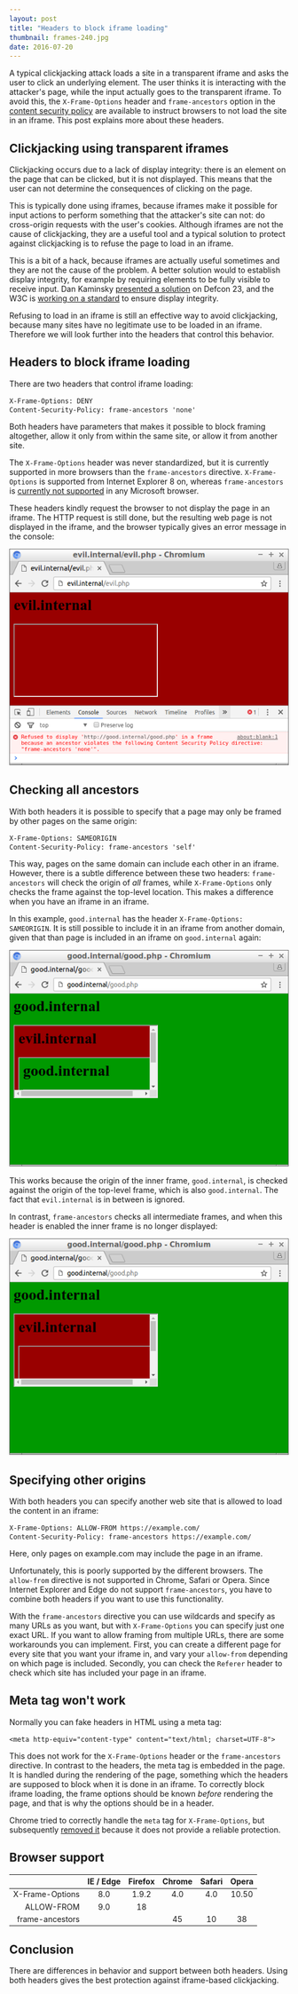 ```yaml
---
layout: post
title: "Headers to block iframe loading"
thumbnail: frames-240.jpg
date: 2016-07-20
---
```


A typical clickjacking attack loads a site in a transparent iframe and asks the user to click an underlying element. The user thinks it is interacting with the attacker's page, while the input actually goes to the transparent iframe. To avoid this, the `X-Frame-Options` header and `frame-ancestors` option in the [content security policy](https://developer.mozilla.org/en-US/docs/Web/Security/CSP) are available to instruct browsers to not load the site in an iframe. This post explains more about these headers.

## Clickjacking using transparent iframes

Clickjacking occurs due to a lack of display integrity: there is an element on the page that can be clicked, but it is not displayed. This means that the user can not determine the consequences of clicking on the page.

This is typically done using iframes, because iframes make it possible for input actions to perform something that the attacker's site can not: do cross-origin requests with the user's cookies. Although iframes are not the cause of clickjacking, they are a useful tool and a typical solution to protect against clickjacking is to refuse the page to load in an iframe.

This is a bit of a hack, because iframes are actually useful sometimes and they are not the cause of the problem. A better solution would to establish display integrity, for example by requiring elements to be fully visible to receive input. Dan Kaminsky [presented a solution](http://www.slideshare.net/dakami/i-want-these-bugs-off-my-internet-51423044) on Defcon 23, and the W3C is [working on a standard](https://dvcs.w3.org/hg/user-interface-safety/raw-file/tip/user-interface-safety.html) to ensure display integrity.

Refusing to load in an iframe is still an effective way to avoid clickjacking, because many sites have no legitimate use to be loaded in an iframe. Therefore we will look further into the headers that control this behavior.

## Headers to block iframe loading

There are two headers that control iframe loading:

    X-Frame-Options: DENY
    Content-Security-Policy: frame-ancestors 'none'

Both headers have parameters that makes it possible to block framing altogether, allow it only from within the same site, or allow it from another site.

The `X-Frame-Options` header was never standardized, but it is currently supported in more browsers than the `frame-ancestors` directive. `X-Frame-Options` is supported from Internet Explorer 8 on, whereas `frame-ancestors` is [currently not supported](http://caniuse.com/#feat=contentsecuritypolicy2) in any Microsoft browser.

These headers kindly request the browser to not display the page in an iframe. The HTTP request is still done, but the resulting web page is not displayed in the iframe, and the browser typically gives an error message in the console:

![Refused to display 'http://good.internal/good.php' in a frame because an ancestor violates the following Content Security Policy directive: "frame-ancestors 'none'".](/images/chromium-iframe-block.png)

## Checking all ancestors

With both headers it is possible to specify that a page may only be framed by other pages on the same origin:

    X-Frame-Options: SAMEORIGIN
    Content-Security-Policy: frame-ancestors 'self'

This way, pages on the same domain can include each other in an iframe. However, there is a subtle difference between these two headers: `frame-ancestors` will check the origin of *all* frames, while `X-Frame-Options` only checks the frame against the top-level location. This makes a difference when you have an iframe in an iframe. 

In this example, `good.internal` has the header `X-Frame-Options: SAMEORIGIN`. It is still possible to include it in an iframe from another domain, given that than page is included in an iframe on `good.internal` again:

![Good.internal includes an iframe with evil.internal with an iframe with good.internal](/images/chromium-iframe-in-iframe.png)

This works because the origin of the inner frame, `good.internal`, is checked against the origin of the top-level frame, which is also `good.internal`. The fact that `evil.internal` is in between is ignored.

In contrast, `frame-ancestors` checks all intermediate frames, and when this header is enabled the inner frame is no longer displayed:

![Good.internal is not loaded in the iframe](/images/chromium-iframe-in-iframe-blocked.png)

## Specifying other origins

With both headers you can specify another web site that is allowed to load the content in an iframe:

    X-Frame-Options: ALLOW-FROM https://example.com/
    Content-Security-Policy: frame-ancestors https://example.com/

Here, only pages on example.com may include the page in an iframe.

Unfortunately, this is poorly supported by the different browsers. The `allow-from` directive is not supported in Chrome, Safari or Opera. Since Internet Explorer and Edge do not support `frame-ancestors`, you have to combine both headers if you want to use this functionality.

With the `frame-ancestors` directive you can use wildcards and specify as many URLs as you want, but with `X-Frame-Options` you can specify just one exact URL. If you want to allow framing from multiple URLs, there are some workarounds you can implement. First, you can create a different page for every site that you want your iframe in, and vary your `allow-from` depending on which page is included. Secondly, you can check the `Referer` header to check which site has included your page in an iframe.

## Meta tag won't work

Normally you can fake headers in HTML using a meta tag:

    <meta http-equiv="content-type" content="text/html; charset=UTF-8">

This does not work for the `X-Frame-Options` header or the `frame-ancestors` directive. In contrast to the headers, the meta tag is embedded in the page. It is handled during the rendering of the page, something which the headers are supposed to block when it is done in an iframe. To correctly block iframe loading, the frame options should be known *before* rendering the page, and that is why the options should be in a header.

Chrome tried to correctly handle the `meta` tag for `X-Frame-Options`, but subsequently [removed it](https://www.chromestatus.com/feature/6450843930853376) because it does not provide a reliable protection.

## Browser support

|                 | IE / Edge | Firefox | Chrome | Safari | Opera |
|----------------:|:---------:|:-------:|:------:|:------:|:-----:|
| X-Frame-Options |    8.0    |  1.9.2  |   4.0  |   4.0  | 10.50 |
|      ALLOW-FROM |    9.0    |    18   |        |        |       |
| frame-ancestors |           |         |   45   |   10   |   38  |

## Conclusion

There are differences in behavior and support between both headers. Using both headers gives the best protection against iframe-based clickjacking.
